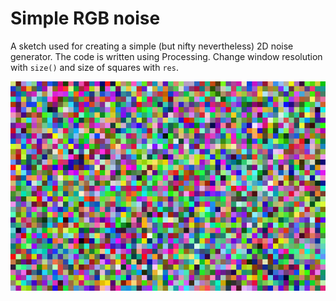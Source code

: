 # Simple RGB noise

A sketch used for creating a simple (but nifty nevertheless) 2D noise generator. The code is written using Processing. Change window resolution with `size()` and size of squares with `res`.

<p align="center">
  <img src="https://github.com/Grimmble/rgb_noise/blob/master/rgb_noise/noise.png">
</p>
